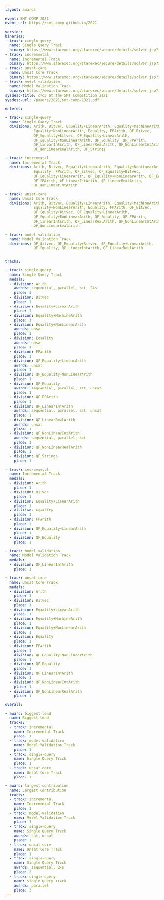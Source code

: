 ```yaml
---
layout: awards

event: SMT-COMP 2021
event_url: https://smt-comp.github.io/2021

version:
binaries:
- track: single-query
  name: Single Query Track
  binary: https://www.starexec.org/starexec/secure/details/solver.jsp?id=33471
- track: incremental
  name: Incremental Track
  binary: https://www.starexec.org/starexec/secure/details/solver.jsp?id=33472
- track: unsat-core
  name: Unsat Core Track
  binary: https://www.starexec.org/starexec/secure/details/solver.jsp?id=33474
- track: model-validation
  name: Model Validation Track
  binary: https://www.starexec.org/starexec/secure/details/solver.jsp?id=33473
sysdesc-title: cvc5 at the SMT Competition 2021
sysdesc-url: /papers/2021/smt-comp-2021.pdf

entered:

- track: single-query
  name: Single Query Track
  divisions: Arith, Bitvec, Equality+LinearArith, Equality+MachineArith,
             Equality+NonLinearArith, Equality, FPArith, QF_Bitvec,
             QF_Equality+Bitvec, QF_Equality+LinearArith,
             QF_Equality+NonLinearArith, QF_Equality, QF_FPArith,
             QF_LinearIntArith, QF_LinearRealArith, QF_NonLinearIntArith,
             QF_NonLinearRealArith, QF_Strings

- track: incremental
  name: Incremental Track
  divisions: Arith, Bitvec, Equality+LinearArith, Equality+NonLinearArith,
             Equality, FPArith, QF_Bitvec, QF_Equality+Bitvec,
             QF_Equality+LinearArith, QF_Equality+NonLinearArith, QF_Equality,
             QF_FPArith, QF_LinearIntArith, QF_LinearRealArith,
             QF_NonLinearIntArith

- track: unsat-core
  name: Unsat Core Track
  divisions: Arith, Bitvec, Equality+LinearArith, Equality+MachineArith,
             Equality+NonLinearArith, Equality, FPArith, QF_Bitvec,
             QF_Equality+Bitvec, QF_Equality+LinearArith,
             QF_Equality+NonLinearArith, QF_Equality, QF_FPArith,
             QF_LinearIntArith, QF_LinearRealArith, QF_NonLinearIntArith,
             QF_NonLinearRealArith

- track: model-validation
  name: Model Validation Track
  divisions: QF_Bitvec, QF_Equality+Bitvec, QF_Equality+LinearArith,
             QF_Equality, QF_LinearIntArith, QF_LinearRealArith


tracks:

- track: single-query
  name: Single Query Track
  medals:
  - division: Arith
    awards: sequential, parallel, sat, 24s
    place: 1
  - division: Bitvec
    place: 1
  - division: Equality+LinearArith
    place: 1
  - division: Equality+MachineArith
    place: 1
  - division: Equality+NonLinearArith
    awards: unsat
    place: 1
  - division: Equality
    awards: unsat
    place: 1
  - division: FPArith
    place: 1
  - division: QF_Equality+LinearArith
    awards: unsat
    place: 1
  - division: QF_Equality+NonLinearArith
    place: 1
  - division: QF_Equality
    awards: sequential, parallel, sat, unsat
    place: 1
  - division: QF_FPArith
    place: 1
  - division: QF_LinearIntArith
    awards: sequential, parallel, sat, unsat
    place: 1
  - division: QF_LinearRealArith
    awards: unsat
    place: 1
  - division: QF_NonLinearIntArith
    awards: sequential, parallel, sat
    place: 1
  - division: QF_NonLinearRealArith
    place: 1
  - division: QF_Strings
    place: 1

- track: incremental
  name: Incremental Track
  medals:
  - division: Arith
    place: 1
  - division: Bitvec
    place: 1
  - division: Equality+LinearArith
    place: 1
  - division: Equality
    place: 1
  - division: FPArith
    place: 1
  - division: QF_Equality+LinearArith
    place: 1
  - division: QF_Equality
    place: 1

- track: model-validation
  name: Model Validation Track
  medals:
  - division: QF_LinearIntArith
    place: 1

- track: unsat-core
  name: Unsat Core Track
  medals:
  - division: Arith
    place: 1
  - division: Bitvec
    place: 1
  - division: Equality+LinearArith
    place: 1
  - division: Equality+MachineArith
    place: 1
  - division: Equality+NonLinearArith
    place: 1
  - division: Equality
    place: 1
  - division: FPArith
    place: 1
  - division: QF_Equality+NonLinearArith
    place: 1
  - division: QF_Equality
    place: 1
  - division: QF_LinearIntArith
    place: 1
  - division: QF_NonLinearIntArith
    place: 1
  - division: QF_NonLinearRealArith
    place: 1

overall:

- award: biggest-lead
  name: Biggest Lead
  tracks:
  - track: incremental
    name: Incremental Track
    place: 1
  - track: model-validation
    name: Model Validation Track
    place: 1
  - track: single-query
    name: Single Query Track
    place: 1
  - track: unsat-core
    name: Unsat Core Track
    place: 1

- award: largest-contribution
  name: Largest Contribution
  tracks:
  - track: incremental
    name: Incremental Track
    place: 1
  - track: model-validation
    name: Model Validation Track
    place: 1
  - track: single-query
    name: Single Query Track
    awards: sat, unsat
    place: 1
  - track: unsat-core
    name: Unsat Core Track
    place: 1
  - track: single-query
    name: Single Query Track
    awards: sequential, 24s
    place: 2
  - track: single-query
    name: Single Query Track
    awards: parallel
    place: 3
---
```

